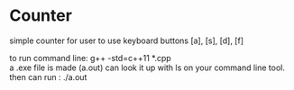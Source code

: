 # Counter
simple counter for user to use keyboard buttons [a], [s], [d], [f] 

to run command line:   g++ -std=c++11 *.cpp  <br />
a .exe file is made (a.out) can look it up with ls on your command line tool.   <br />
then can run :   ./a.out  <br />
